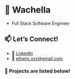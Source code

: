 # 🚀 Wachella 
- Full Stack Software Engineer

## 📫 Let’s Connect!
- 💼 [LinkedIn](https://linkedin.com/in/ethan-crayton-9693a12bb)  
- 📧 ethanc.xyz@gmail.com

### 🌟 Projects are listed below!
